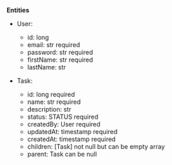 **Entities**

- User:

  - id: long
  - email: str required
  - password: str required
  - firstName: str required
  - lastName: str

- Task:
  - id: long required
  - name: str required
  - description: str
  - status: STATUS required
  - createdBy: User required
  - updatedAt: timestamp required
  - createdAt: timestamp required
  - children: [Task] not null but can be empty array
  - parent: Task can be null
